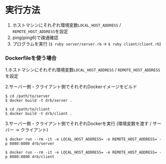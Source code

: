 # 実行方法
1. ホストマシンにそれぞれ環境変数`LOCAL_HOST_ADDRESS` / `REMOTE_HOST_ADDRESS`を設定
2. ping(ping6)で疎通確認
3. プログラムを実行 (`$ ruby server/server.rb` -> `$ ruby client/client.rb`)

### Dockerfileを使う場合
1.ホストマシンにそれぞれ環境変数`LOCAL_HOST_ADDRESS` / `REMOTE_HOST_ADDRESS`を設定

2.サーバー側・クライアント側でそれぞれDockerイメージをビルド
```
$ cd /path/to/server
$ docker build -t drb/server .
```

```
$ cd /path/to/client
$ docker build -t drb/client .
```

3.サーバー側・クライアント側でそれぞれDockerを実行 (環境変数を渡す / サーバー -> クライアント)
```
$ docker run --rm -it -e LOCAL_HOST_ADDRESS= -e REMOTE_HOST_ADDRESS= -p 8080:8080 drb/server
```

```
$ docker run --rm -it -e LOCAL_HOST_ADDRESS= -e REMOTE_HOST_ADDRESS= -p 8080:8080 drb/client
```
